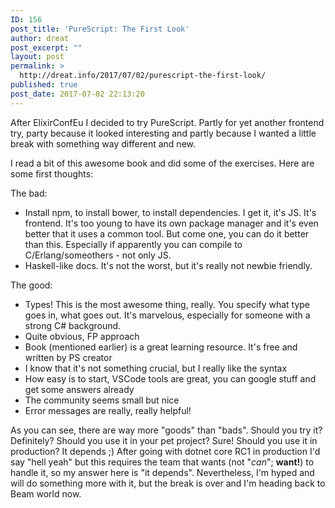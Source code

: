 ```yaml
---
ID: 156
post_title: 'PureScript: The First Look'
author: dreat
post_excerpt: ""
layout: post
permalink: >
  http://dreat.info/2017/07/02/purescript-the-first-look/
published: true
post_date: 2017-07-02 22:13:20
---
```

After ElixirConfEu I decided to try PureScript. Partly for yet another frontend try, party because it looked interesting and partly because I wanted a little break with something way different and new.

I read a bit of this awesome book and did some of the exercises. Here are some first thoughts:

The bad:
<ul>
 	<li>Install npm, to install bower, to install dependencies. I get it, it's JS. It's frontend. It's too young to have its own package manager and it's even better that it uses a common tool. But come one, you can do it better than this. Especially if apparently you can compile to C/Erlang/someothers - not only JS.</li>
 	<li>Haskell-like docs. It's not the worst, but it's really not newbie friendly.</li>
</ul>
The good:
<ul>
 	<li>Types! This is the most awesome thing, really. You specify what type goes in, what goes out. It's marvelous, especially for someone with a strong C# background.</li>
 	<li>Quite obvious, FP approach</li>
 	<li>Book (mentioned earlier) is a great learning resource. It's free and written by PS creator</li>
 	<li>I know that it's not something crucial, but I really like the syntax</li>
 	<li>How easy is to start, VSCode tools are great, you can google stuff and get some answers already</li>
 	<li>The community seems small but nice</li>
 	<li>Error messages are really, really helpful!</li>
</ul>
As you can see, there are way more "goods" than "bads". Should you try it? Definitely? Should you use it in your pet project? Sure! Should you use it in production? It depends ;) After going with dotnet core RC1 in production I'd say "hell yeah" but this requires the team that wants (not "<em>can</em>"; <strong>want!</strong>) to handle it, so my answer here is "it depends". Nevertheless, I'm hyped and will do something more with it, but the break is over and I'm heading back to Beam world now.